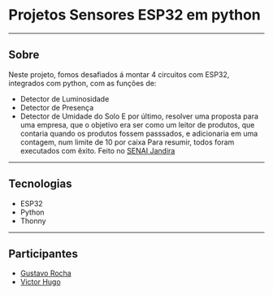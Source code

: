 # Projetos Sensores ESP32 em python

---

## Sobre

Neste projeto, fomos desafiados á montar 4 circuitos com ESP32, integrados com python, com as funções de:
- Detector de Luminosidade
- Detector de Presença
- Detector de Umidade do Solo
E por último, resolver uma proposta para uma empresa, que o objetivo era ser como um leitor de produtos, que contaria quando os produtos fossem passsados, e adicionaria em uma contagem, num limite de 10 por caixa
Para resumir, todos foram executados com êxito.
Feito no [SENAI Jandira](https://sp.senai.br/unidade/jandira/)

---

## Tecnologias

- ESP32
- Python
- Thonny

---

## Participantes

- [Gustavo Rocha](https://www.linkedin.com/in/gustavo-rocha-gomes-3b1442327/)
- [Victor Hugo](https://github.com/victorhugoaurelianocoltro)

